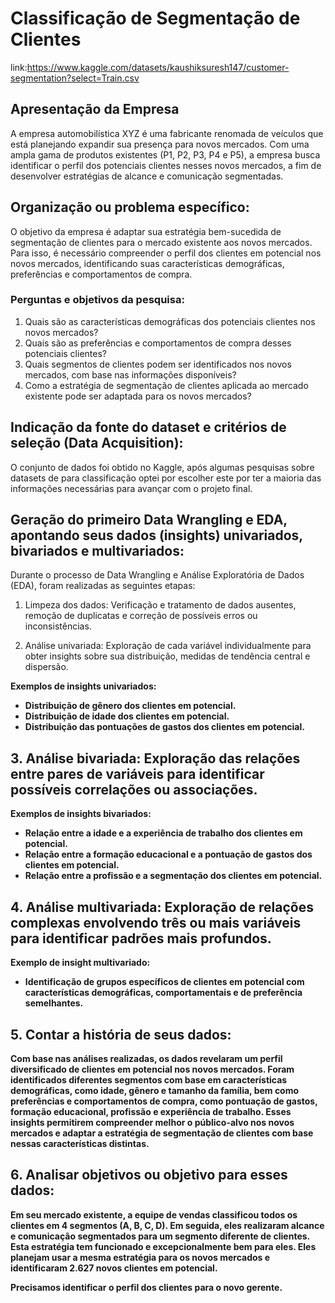 # Classificação de Segmentação de Clientes
link:https://www.kaggle.com/datasets/kaushiksuresh147/customer-segmentation?select=Train.csv

## Apresentação da Empresa
A empresa automobilística XYZ é uma fabricante renomada de veículos que está planejando expandir sua presença para novos mercados. Com uma ampla gama de produtos existentes (P1, P2, P3, P4 e P5), a empresa busca identificar o perfil dos potenciais clientes nesses novos mercados, a fim de desenvolver estratégias de alcance e comunicação segmentadas.


## Organização ou problema específico:
O objetivo da empresa é adaptar sua estratégia bem-sucedida de segmentação de clientes para o mercado existente aos novos mercados. Para isso, é necessário compreender o perfil dos clientes em potencial nos novos mercados, identificando suas características demográficas, preferências e comportamentos de compra.
### Perguntas e objetivos da pesquisa:

1.  Quais são as características demográficas dos potenciais clientes nos novos mercados?
2.  Quais são as preferências e comportamentos de compra desses potenciais clientes?
3.  Quais segmentos de clientes podem ser identificados nos novos mercados, com base nas informações disponíveis?
4.  Como a estratégia de segmentação de clientes aplicada ao mercado existente pode ser adaptada para os novos mercados?

## Indicação da fonte do dataset e critérios de seleção (Data Acquisition):

O conjunto de dados foi obtido no Kaggle, após algumas pesquisas sobre datasets de para classificação optei por escolher este por ter a maioria das informações necessárias para avançar com o projeto final.

## Geração do primeiro Data Wrangling e EDA, apontando seus dados  (insights) univariados, bivariados e multivariados:

Durante o processo de Data Wrangling e Análise Exploratória de Dados (EDA), foram realizadas as seguintes etapas:

1.  Limpeza dos dados: Verificação e tratamento de dados ausentes, remoção de duplicatas e correção de possíveis erros ou inconsistências.
    
2.  Análise univariada: Exploração de cada variável individualmente para obter insights sobre sua distribuição, medidas de tendência central e dispersão.

<b>Exemplos de insights univariados:
-   Distribuição de gênero dos clientes em potencial.
-   Distribuição de idade dos clientes em potencial.
-   Distribuição das pontuações de gastos dos clientes em potencial.
## 3.  Análise bivariada: Exploração das relações entre pares de variáveis para identificar possíveis correlações ou associações.

Exemplos de insights bivariados:

-   Relação entre a idade e a experiência de trabalho dos clientes em potencial.
-   Relação entre a formação educacional e a pontuação de gastos dos clientes em potencial.
-   Relação entre a profissão e a segmentação dos clientes em potencial.

## 4.  Análise multivariada: Exploração de relações complexas envolvendo três ou mais variáveis para identificar padrões mais profundos.

<b>Exemplo de insight multivariado:
-   Identificação de grupos específicos de clientes em potencial com características demográficas, comportamentais e de preferência semelhantes.

## 5. Contar a história de seus dados:
Com base nas análises realizadas, os dados revelaram um perfil diversificado de clientes em potencial nos novos mercados. Foram identificados diferentes segmentos com base em características demográficas, como idade, gênero e tamanho da família, bem como preferências e comportamentos de compra, como pontuação de gastos, formação educacional, profissão e experiência de trabalho. Esses insights permitirem  compreender melhor o público-alvo nos novos mercados e adaptar a estratégia de segmentação de clientes com base nessas características distintas.

## 6. Analisar objetivos ou objetivo para esses dados:

Em seu mercado existente, a equipe de vendas classificou todos os clientes em 4 segmentos (A, B, C, D). Em seguida, eles realizaram alcance e comunicação segmentados para um segmento diferente de clientes. Esta estratégia tem funcionado e excepcionalmente bem para eles. Eles planejam usar a mesma estratégia para os novos mercados e identificaram 2.627 novos clientes em potencial.

Precisamos identificar o perfil dos clientes para o novo gerente.